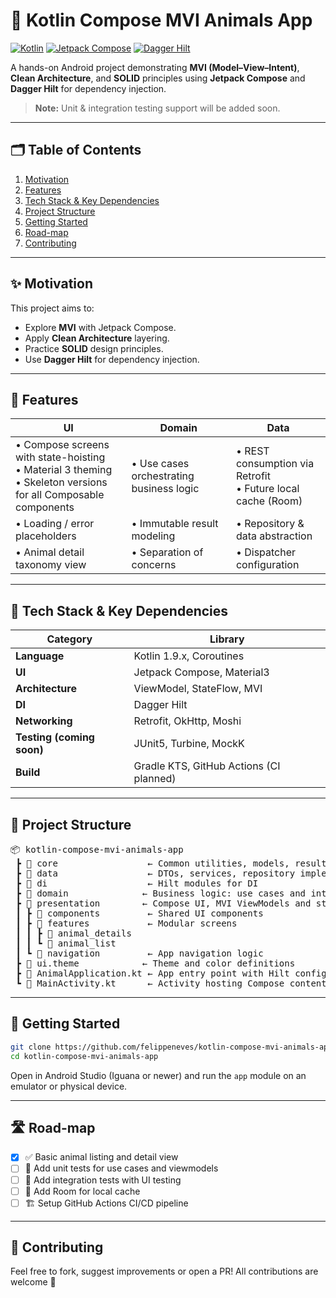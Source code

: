 # 🐾 Kotlin Compose MVI Animals App

[![Kotlin](https://img.shields.io/badge/Kotlin-1.9%2B-purple?logo=kotlin)](https://kotlinlang.org)
[![Jetpack Compose](https://img.shields.io/badge/Jetpack%20Compose-UI-blue?logo=android)](https://developer.android.com/jetpack/compose)
[![Dagger Hilt](https://img.shields.io/badge/Dagger%20Hilt-DI-brightgreen?logo=dagger)](https://dagger.dev/hilt)

A hands-on Android project demonstrating **MVI (Model–View–Intent)**, **Clean Architecture**, and **SOLID** principles using **Jetpack Compose** and **Dagger Hilt** for dependency injection.

> **Note:** Unit & integration testing support will be added soon.

---

## 🗂 Table of Contents
1. [Motivation](#motivation)
2. [Features](#features)
3. [Tech Stack & Key Dependencies](#tech-stack--key-dependencies)
4. [Project Structure](#project-structure)
5. [Getting Started](#getting-started)
6. [Road-map](#road-map)
7. [Contributing](#contributing)

---

## ✨ Motivation

This project aims to:

- Explore **MVI** with Jetpack Compose.
- Apply **Clean Architecture** layering.
- Practice **SOLID** design principles.
- Use **Dagger Hilt** for dependency injection.

---

## 🐘 Features

| UI | Domain | Data |
| --- | --- | --- |
| • Compose screens with state-hoisting<br>• Material 3 theming<br>• Skeleton versions for all Composable components | • Use cases orchestrating business logic | • REST consumption via Retrofit<br>• Future local cache (Room) |
| • Loading / error placeholders | • Immutable result modeling | • Repository & data abstraction |
| • Animal detail taxonomy view | • Separation of concerns | • Dispatcher configuration |

---

## 🔧 Tech Stack & Key Dependencies

| Category | Library |
|----------|---------|
| **Language** | Kotlin 1.9.x, Coroutines |
| **UI** | Jetpack Compose, Material3 |
| **Architecture** | ViewModel, StateFlow, MVI |
| **DI** | Dagger Hilt |
| **Networking** | Retrofit, OkHttp, Moshi |
| **Testing (coming soon)** | JUnit5, Turbine, MockK |
| **Build** | Gradle KTS, GitHub Actions (CI planned) |

---

## 📁 Project Structure

<pre>
📦 kotlin-compose-mvi-animals-app
 ┣ 📂 core                 ← Common utilities, models, result wrappers, extensions
 ┣ 📂 data                 ← DTOs, services, repository implementation, mappers
 ┣ 📂 di                   ← Hilt modules for DI
 ┣ 📂 domain              ← Business logic: use cases and interfaces
 ┣ 📂 presentation        ← Compose UI, MVI ViewModels and state
 ┃ ┣ 📂 components         ← Shared UI components
 ┃ ┣ 📂 features           ← Modular screens
 ┃ ┃ ┣ 📂 animal_details
 ┃ ┃ ┗ 📂 animal_list
 ┃ ┗ 📂 navigation         ← App navigation logic
 ┣ 📂 ui.theme            ← Theme and color definitions
 ┣ 🧩 AnimalApplication.kt ← App entry point with Hilt config
 ┗ 🧩 MainActivity.kt      ← Activity hosting Compose content
</pre>

---

## 🚀 Getting Started

```bash
git clone https://github.com/felippeneves/kotlin-compose-mvi-animals-app.git
cd kotlin-compose-mvi-animals-app
```

Open in Android Studio (Iguana or newer) and run the `app` module on an emulator or physical device.

---

## 🛣 Road-map

- [X] ✅ Basic animal listing and detail view
- [ ] 🧪 Add unit tests for use cases and viewmodels
- [ ] 🧪 Add integration tests with UI testing
- [ ] 🔁 Add Room for local cache
- [ ] 🏗️ Setup GitHub Actions CI/CD pipeline

---

## 🤝 Contributing

Feel free to fork, suggest improvements or open a PR! All contributions are welcome 🚀
